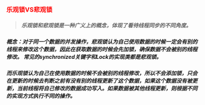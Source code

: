 ### <font color='red'>乐观锁VS悲观锁</font>





> ##### 乐观锁和悲观锁是一种广义上的概念，体现了看待线程同步的不同角度。



##### 概念：对于同一个数据的并发操作，悲观锁认为自己使用数据的时候一定会有别的线程来修改这个数据，因此在获取数据的时候会先加锁，确保数据不会被别的线程修改。 常见的synchronized关键字和Lock的实现类都是悲观锁。

##### 而乐观锁认为自己在使用数据的时候不会被别的线程修改，所以不会添加锁，只会在更新的时候去判断之前有没有别的线程更新了这个数据，如果这个数据没有被更新，当前线程将自己修改的数据成功写入。如果数据被其他线程更新，则根据不同的实现方式执行不同的操作。